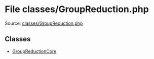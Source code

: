 File classes/GroupReduction.php
=========

Source: [classes/GroupReduction.php](https://github.com/PrestaShop/PrestaShop/blob/1.6.0.1/classes/GroupReduction.php)


Classes
-------

* [GroupReductionCore](class.GroupReductionCore.md)

